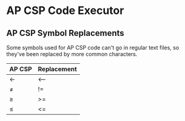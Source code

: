 # AP CSP Code Executor

## AP CSP Symbol Replacements

Some symbols used for AP CSP code can't go in regular text files, so they've been replaced by more common characters. 

| AP CSP | Replacement |
| ------ | ----------- |
| ← | <-- |
| ≠ | != |
| ≥ | >= |
| ≤ | <= |